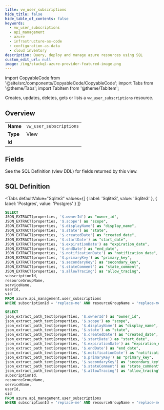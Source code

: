 ```yaml
--- 
title: vw_user_subscriptions
hide_title: false
hide_table_of_contents: false
keywords:
  - vw_user_subscriptions
  - api_management
  - azure
  - infrastructure-as-code
  - configuration-as-data
  - cloud inventory
description: Query, deploy and manage azure resources using SQL
custom_edit_url: null
image: /img/stackql-azure-provider-featured-image.png
---
```


import CopyableCode from '@site/src/components/CopyableCode/CopyableCode';
import Tabs from '@theme/Tabs';
import TabItem from '@theme/TabItem';

Creates, updates, deletes, gets or lists a <code>vw_user_subscriptions</code> resource.

## Overview
<table><tbody>
<tr><td><b>Name</b></td><td><code>vw_user_subscriptions</code></td></tr>
<tr><td><b>Type</b></td><td>View</td></tr>
<tr><td><b>Id</b></td><td><CopyableCode code="azure.api_management.vw_user_subscriptions" /></td></tr>
</tbody></table>

## Fields

See the SQL Definition (view DDL) for fields returned by this view.

## SQL Definition

<Tabs
defaultValue="Sqlite3"
values={[
{ label: 'Sqlite3', value: 'Sqlite3' },
{ label: 'Postgres', value: 'Postgres' }
]}
>
<TabItem value="Sqlite3">

```sql
SELECT
JSON_EXTRACT(properties, '$.ownerId') as "owner_id",
JSON_EXTRACT(properties, '$.scope') as "scope",
JSON_EXTRACT(properties, '$.displayName') as "display_name",
JSON_EXTRACT(properties, '$.state') as "state",
JSON_EXTRACT(properties, '$.createdDate') as "created_date",
JSON_EXTRACT(properties, '$.startDate') as "start_date",
JSON_EXTRACT(properties, '$.expirationDate') as "expiration_date",
JSON_EXTRACT(properties, '$.endDate') as "end_date",
JSON_EXTRACT(properties, '$.notificationDate') as "notification_date",
JSON_EXTRACT(properties, '$.primaryKey') as "primary_key",
JSON_EXTRACT(properties, '$.secondaryKey') as "secondary_key",
JSON_EXTRACT(properties, '$.stateComment') as "state_comment",
JSON_EXTRACT(properties, '$.allowTracing') as "allow_tracing",
subscriptionId,
resourceGroupName,
serviceName,
userId,
sid
FROM azure.api_management.user_subscriptions
WHERE subscriptionId = 'replace-me' AND resourceGroupName = 'replace-me' AND serviceName = 'replace-me' AND userId = 'replace-me';
```

</TabItem>
<TabItem value="Postgres">

```sql
SELECT
json_extract_path_text(properties, '$.ownerId') as "owner_id",
json_extract_path_text(properties, '$.scope') as "scope",
json_extract_path_text(properties, '$.displayName') as "display_name",
json_extract_path_text(properties, '$.state') as "state",
json_extract_path_text(properties, '$.createdDate') as "created_date",
json_extract_path_text(properties, '$.startDate') as "start_date",
json_extract_path_text(properties, '$.expirationDate') as "expiration_date",
json_extract_path_text(properties, '$.endDate') as "end_date",
json_extract_path_text(properties, '$.notificationDate') as "notification_date",
json_extract_path_text(properties, '$.primaryKey') as "primary_key",
json_extract_path_text(properties, '$.secondaryKey') as "secondary_key",
json_extract_path_text(properties, '$.stateComment') as "state_comment",
json_extract_path_text(properties, '$.allowTracing') as "allow_tracing",
subscriptionId,
resourceGroupName,
serviceName,
userId,
sid
FROM azure.api_management.user_subscriptions
WHERE subscriptionId = 'replace-me' AND resourceGroupName = 'replace-me' AND serviceName = 'replace-me' AND userId = 'replace-me';
```

</TabItem>
</Tabs>

